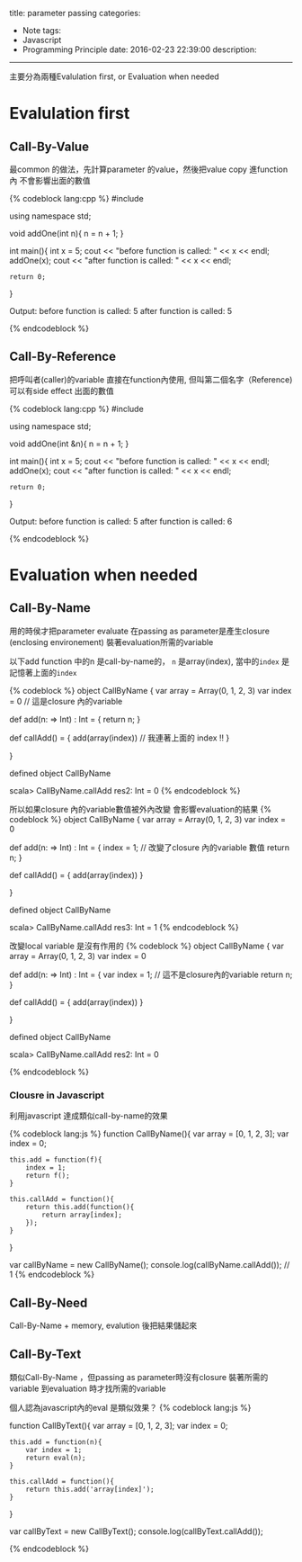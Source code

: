 title: parameter passing
categories:
  - Note
tags:
  - Javascript
  - Programming Principle
date: 2016-02-23 22:39:00
description:
---
主要分為兩種Evalulation first, or Evaluation when needed

# Evalulation first

## Call-By-Value
最common 的做法，先計算parameter 的value，然後把value copy 進function內
不會影響出面的數值

{% codeblock lang:cpp %}
#include <iostream>

using namespace std;

void addOne(int n){
    n = n + 1;
}

int main(){
    int x = 5;
    cout << "before function is called: " << x << endl;
    addOne(x);
    cout << "after function is called: " << x << endl;

    return 0;
}


Output:
before function is called: 5
after function is called: 5

{% endcodeblock %}

## Call-By-Reference
把呼叫者(caller)的variable 直接在function內使用, 但叫第二個名字（Reference)
可以有side effect 出面的數值

{% codeblock lang:cpp %}
#include <iostream>

using namespace std;

void addOne(int &n){
    n = n + 1;
}

int main(){
    int x = 5;
    cout << "before function is called: " << x << endl;
    addOne(x);
    cout << "after function is called: " << x << endl;

    return 0;
}


Output:
before function is called: 5
after function is called: 6

{% endcodeblock %}

# Evaluation when needed

## Call-By-Name
用的時侯才把parameter evaluate
在passing as parameter是產生closure (enclosing environement) 裝著evaluation所需的variable

以下add function 中的n 是call-by-name的，
`n` 是array(index), 當中的`index` 是記憶著上面的`index`

{% codeblock %}
object CallByName {
  var array = Array(0, 1, 2, 3)
  var index = 0 // 這是closure 內的variable
  
  def add(n: => Int) : Int = {
    return n;
  }
  
  def callAdd() = {
    add(array(index)) // 我連著上面的 index !!
  }
  
}

defined object CallByName

scala> CallByName.callAdd
res2: Int = 0
{% endcodeblock %}


所以如果closure 內的variable數值被外內改變
會影響evaluation的結果
{% codeblock %}
object CallByName {
  var array = Array(0, 1, 2, 3)
  var index = 0 
  
  def add(n: => Int) : Int = {
    index = 1; // 改變了closure 內的variable 數值
    return n;
  }
  
  def callAdd() = {
    add(array(index))
  }
  
}



defined object CallByName

scala> CallByName.callAdd
res3: Int = 1
{% endcodeblock %}


改變local variable 是沒有作用的
{% codeblock %}
object CallByName {
  var array = Array(0, 1, 2, 3)
  var index = 0
  
  def add(n: => Int) : Int = {
    var index = 1; // 這不是closure內的variable
    return n;
  }
  
  def callAdd() = {
    add(array(index))
  }
  
}

defined object CallByName

scala> CallByName.callAdd
res2: Int = 0

{% endcodeblock %}

### Clousre in Javascript
利用javascript 達成類似call-by-name的效果

{% codeblock lang:js %}
function CallByName(){
    var array = [0, 1, 2, 3];
    var index = 0;

    this.add = function(f){
        index = 1;
        return f();
    }

    this.callAdd = function(){
        return this.add(function(){
            return array[index];
        });
    }
}

var callByName = new CallByName();
console.log(callByName.callAdd()); // 1
{% endcodeblock %}

## Call-By-Need
Call-By-Name + memory, evalution 後把結果儲起來

## Call-By-Text
類似Call-By-Name ，但passing as parameter時沒有closure 裝著所需的variable
到evaluation 時才找所需的variable

個人認為javascript內的eval 是類似效果？
{% codeblock lang:js %}

function CallByText(){
    var array = [0, 1, 2, 3];
    var index = 0;

    this.add = function(n){
        var index = 1;
        return eval(n);
    }

    this.callAdd = function(){
        return this.add('array[index]');
    }
}

var callByText = new CallByText();
console.log(callByText.callAdd());

{% endcodeblock %}